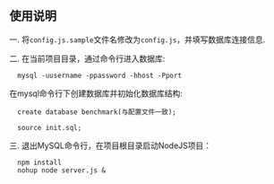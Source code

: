 ## 使用说明

一. 将`config.js.sample`文件名修改为`config.js`，并填写数据库连接信息.

二. 在当前项目目录，通过命令行进入数据库:

```
  mysql -uusername -ppassword -hhost -Pport
```

在mysql命令行下创建数据库并初始化数据库结构:

```
  create database benchmark(与配置文件一致);

  source init.sql;
```

三. 退出MySQL命令行，在项目根目录启动NodeJS项目：

```
  npm install
  nohup node server.js &
```
